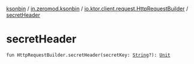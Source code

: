[ksonbin](../../index.md) / [in.zeromod.ksonbin](../index.md) / [io.ktor.client.request.HttpRequestBuilder](index.md) / [secretHeader](./secret-header.md)

# secretHeader

`fun HttpRequestBuilder.secretHeader(secretKey: `[`String`](https://kotlinlang.org/api/latest/jvm/stdlib/kotlin/-string/index.html)`?): `[`Unit`](https://kotlinlang.org/api/latest/jvm/stdlib/kotlin/-unit/index.html)